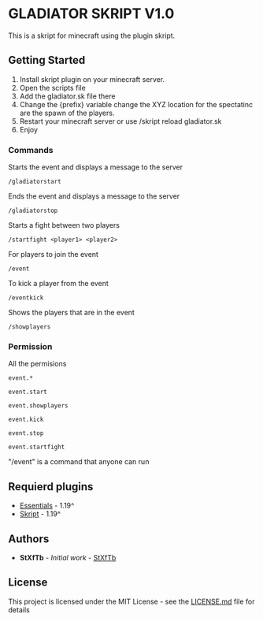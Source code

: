 # GLADIATOR SKRIPT V1.0

This is a skript for minecraft using the plugin skript.

## Getting Started

1. Install skript plugin on your minecraft server.
2. Open the scripts file
3. Add the gladiator.sk file there
4. Change the {prefix} variable change the XYZ location for the spectatinc are the spawn of the players.
5. Restart your minecraft server or use /skript reload gladiator.sk
6. Enjoy

### Commands

Starts the event and displays a message to the server
```
/gladiatorstart
```

Ends the event and displays a message to the server
```
/gladiatorstop
```

Starts a fight between two players
```
/startfight <player1> <player2>
```

For players to join the event
```
/event
```

To kick a player from the event
```
/eventkick
```

Shows the players that are in the event
```
/showplayers
```


### Permission

All the permisions

```
event.*
```

```
event.start
```

```
event.showplayers
```

```
event.kick
```

```
event.stop
```

```
event.startfight
```

"/event" is a command that anyone can run


## Requierd plugins

* [Essentials](https://github.com/SkriptLang/Skript/releases) - 1.19^
* [Skript](https://essentialsx.net/downloads.html?branch=stable) - 1.19^


## Authors

* **StXfTb** - *Initial work* - [StXfTb](https://github.com/StXf1b)


## License

This project is licensed under the MIT License - see the [LICENSE.md](LICENSE.md) file for details
